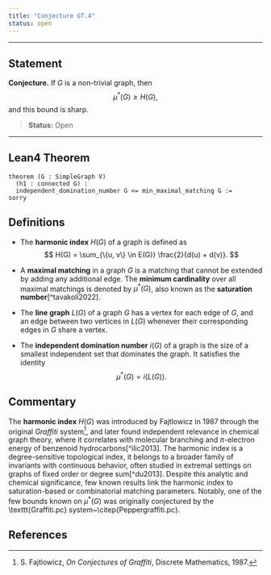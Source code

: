```yaml
---
title: "Conjecture GT.4"
status: open
---
```


---

## Statement

**Conjecture.** If $G$ is a non-trivial graph, then
$$
\mu^*(G) \geq H(G),
$$
and this bound is sharp.

> **Status:** <span class="badge status-open">Open</span>

---

## Lean4 Theorem

```lean
theorem (G : SimpleGraph V)
  (h1 : connected G) :
  independent_domination_number G <= min_maximal_matching G :=
sorry
```

## Definitions

- The **harmonic index** $H(G)$ of a graph is defined as
  $$
  H(G) = \sum_{\{u, v\} \in E(G)} \frac{2}{d(u) + d(v)}.
  $$

- A **maximal matching** in a graph $G$ is a matching that cannot be extended by adding any additional edge. The **minimum cardinality** over all maximal matchings is denoted by $\mu^*(G)$, also known as the **saturation number**[^tavakoli2022].

- The **line graph** $L(G)$ of a graph $G$ has a vertex for each edge of $G$, and an edge between two vertices in $L(G)$ whenever their corresponding edges in $G$ share a vertex.

- The **independent domination number** $i(G)$ of a graph is the size of a smallest independent set that dominates the graph. It satisfies the identity
  $$
  \mu^*(G) = i(L(G)).
  $$

## Commentary

The **harmonic index** $H(G)$ was introduced by Fajtlowicz in 1987 through the original *Graffiti* system[^fajt], and later found independent relevance in chemical graph theory, where it correlates with molecular branching and $\pi$-electron energy of benzenoid hydrocarbons[^ilic2013]. The harmonic index is a degree-sensitive topological index, it belongs to a broader family of invariants with continuous behavior, often studied in extremal settings on graphs of fixed order or degree sum[^du2013]. Despite this analytic and chemical significance, few known results link the harmonic index to saturation-based or combinatorial matching parameters. Notably, one of the few bounds known on $\mu^*(G)$ was originally conjectured by the  \texttt{Graffiti.pc} system~\citep{Peppergraffiti.pc}.

## References

[^fajt]: S. Fajtlowicz, *On Conjectures of Graffiti*, Discrete Mathematics, 1987.
